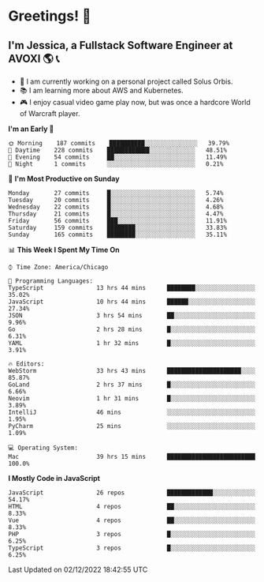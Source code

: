 # Greetings! 🧠

## I'm Jessica, a Fullstack Software Engineer at AVOXI 🌎 📞

- 🌟 I am currently working on a personal project called Solus Orbis.
- 📚 I am learning more about AWS and Kubernetes.
- 🎮 I enjoy casual video game play now, but was once a hardcore World of Warcraft player.

<!--START_SECTION:waka-->
**I'm an Early 🐤** 

```text
🌞 Morning    187 commits    ██████████░░░░░░░░░░░░░░░   39.79% 
🌆 Daytime    228 commits    ████████████░░░░░░░░░░░░░   48.51% 
🌃 Evening    54 commits     ██░░░░░░░░░░░░░░░░░░░░░░░   11.49% 
🌙 Night      1 commits      ░░░░░░░░░░░░░░░░░░░░░░░░░   0.21%

```
📅 **I'm Most Productive on Sunday** 

```text
Monday       27 commits     █░░░░░░░░░░░░░░░░░░░░░░░░   5.74% 
Tuesday      20 commits     █░░░░░░░░░░░░░░░░░░░░░░░░   4.26% 
Wednesday    22 commits     █░░░░░░░░░░░░░░░░░░░░░░░░   4.68% 
Thursday     21 commits     █░░░░░░░░░░░░░░░░░░░░░░░░   4.47% 
Friday       56 commits     ███░░░░░░░░░░░░░░░░░░░░░░   11.91% 
Saturday     159 commits    ████████░░░░░░░░░░░░░░░░░   33.83% 
Sunday       165 commits    ████████░░░░░░░░░░░░░░░░░   35.11%

```


📊 **This Week I Spent My Time On** 

```text
⌚︎ Time Zone: America/Chicago

💬 Programming Languages: 
TypeScript               13 hrs 44 mins      ████████░░░░░░░░░░░░░░░░░   35.02% 
JavaScript               10 hrs 44 mins      ██████░░░░░░░░░░░░░░░░░░░   27.34% 
JSON                     3 hrs 54 mins       ██░░░░░░░░░░░░░░░░░░░░░░░   9.96% 
Go                       2 hrs 28 mins       █░░░░░░░░░░░░░░░░░░░░░░░░   6.31% 
YAML                     1 hr 32 mins        █░░░░░░░░░░░░░░░░░░░░░░░░   3.91%

🔥 Editors: 
WebStorm                 33 hrs 43 mins      █████████████████████░░░░   85.87% 
GoLand                   2 hrs 37 mins       █░░░░░░░░░░░░░░░░░░░░░░░░   6.66% 
Neovim                   1 hr 31 mins        █░░░░░░░░░░░░░░░░░░░░░░░░   3.89% 
IntelliJ                 46 mins             ░░░░░░░░░░░░░░░░░░░░░░░░░   1.95% 
PyCharm                  25 mins             ░░░░░░░░░░░░░░░░░░░░░░░░░   1.09%

💻 Operating System: 
Mac                      39 hrs 15 mins      █████████████████████████   100.0%

```

**I Mostly Code in JavaScript** 

```text
JavaScript               26 repos            █████████████░░░░░░░░░░░░   54.17% 
HTML                     4 repos             ██░░░░░░░░░░░░░░░░░░░░░░░   8.33% 
Vue                      4 repos             ██░░░░░░░░░░░░░░░░░░░░░░░   8.33% 
PHP                      3 repos             █░░░░░░░░░░░░░░░░░░░░░░░░   6.25% 
TypeScript               3 repos             █░░░░░░░░░░░░░░░░░░░░░░░░   6.25%

```



 Last Updated on 02/12/2022 18:42:55 UTC
<!--END_SECTION:waka-->

<!--
**jessikuh/jessikuh** is a ✨ _special_ ✨ repository because its `README.md` (this file) appears on your GitHub profile.

Here are some ideas to get you started:

- 🔭 I’m currently working on ...
- 🌱 I’m currently learning ...
- 👯 I’m looking to collaborate on ...
- 🤔 I’m looking for help with ...
- 💬 Ask me about ...
- 📫 How to reach me: ...
- 😄 Pronouns: ...
- ⚡ Fun fact: ...
-->
